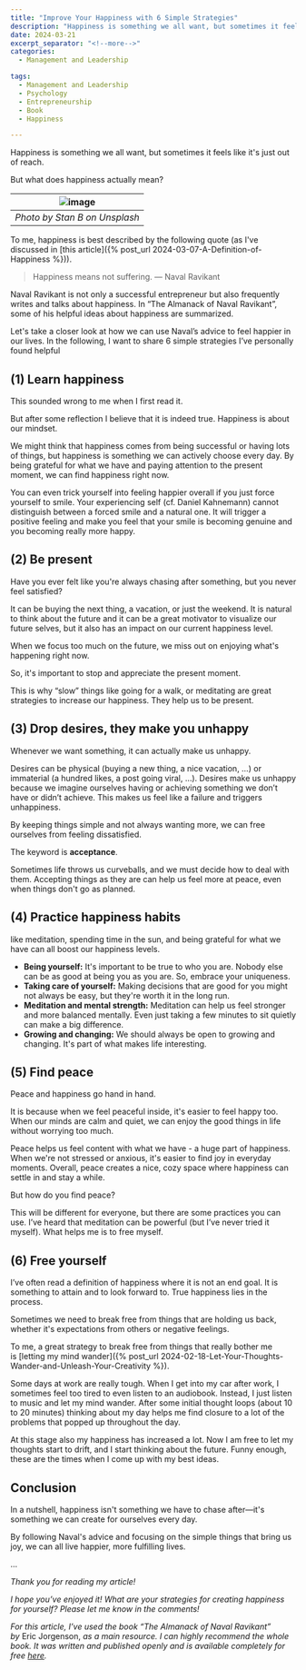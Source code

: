 ```yaml
---
title: "Improve Your Happiness with 6 Simple Strategies"
description: "Happiness is something we all want, but sometimes it feels like it's just out of reach. But what does happiness actually mean?"
date: 2024-03-21
excerpt_separator: "<!--more-->"
categories:
  - Management and Leadership

tags:
  - Management and Leadership
  - Psychology
  - Entrepreneurship
  - Book
  - Happiness

---
```


Happiness is something we all want, but sometimes it feels like it's just out of reach.

But what does happiness actually mean?

| ![image](/assets/images/stan-b-happy-unsplash.jpg) |
|:--:|
| *Photo by Stan B on Unsplash* |

To me, happiness is best described by the following quote (as I've discussed in [this article]({% post_url 2024-03-07-A-Definition-of-Happiness %})).

> Happiness means not suffering. — Naval Ravikant
> 

Naval Ravikant is not only a successful entrepreneur but also frequently writes and talks about happiness. In “The Almanack of Naval Ravikant”, some of his helpful ideas about happiness are summarized.

Let's take a closer look at how we can use Naval’s advice to feel happier in our lives. In the following, I want to share 6 simple strategies I’ve personally found helpful

## (1) Learn happiness

This sounded wrong to me when I first read it.

But after some reflection I believe that it is indeed true. Happiness is about our mindset.

We might think that happiness comes from being successful or having lots of things, but happiness is something we can actively choose every day. By being grateful for what we have and paying attention to the present moment, we can find happiness right now.

You can even trick yourself into feeling happier overall if you just force yourself to smile. Your experiencing self (cf. Daniel Kahnemann) cannot distinguish between a forced smile and a natural one. It will trigger a positive feeling and make you feel that your smile is becoming genuine and you becoming really more happy.

## (2) Be present

Have you ever felt like you're always chasing after something, but you never feel satisfied?

It can be buying the next thing, a vacation, or just the weekend. It is natural to think about the future and it can be a great motivator to visualize our future selves, but it also has an impact on our current happiness level.

When we focus too much on the future, we miss out on enjoying what's happening right now.

So, it's important to stop and appreciate the present moment.

This is why “slow” things like going for a walk, or meditating are great strategies to increase our happiness. They help us to be present.

## (3) Drop desires, they make you unhappy

Whenever we want something, it can actually make us unhappy.

Desires can be physical (buying a new thing, a nice vacation, …) or immaterial (a hundred likes, a post going viral, …). Desires make us unhappy because we imagine ourselves having or achieving something we don’t have or didn’t achieve. This makes us feel like a failure and triggers unhappiness.

By keeping things simple and not always wanting more, we can free ourselves from feeling dissatisfied.

The keyword is **acceptance**.

Sometimes life throws us curveballs, and we must decide how to deal with them. Accepting things as they are can help us feel more at peace, even when things don't go as planned.

## (4) Practice happiness habits

like meditation, spending time in the sun, and being grateful for what we have can all boost our happiness levels.

- **Being yourself:** It's important to be true to who you are. Nobody else can be as good at being you as you are. So, embrace your uniqueness.
- **Taking care of yourself:** Making decisions that are good for you might not always be easy, but they're worth it in the long run.
- **Meditation and mental strength:** Meditation can help us feel stronger and more balanced mentally. Even just taking a few minutes to sit quietly can make a big difference.
- **Growing and changing:** We should always be open to growing and changing. It's part of what makes life interesting.

## (5) Find peace

Peace and happiness go hand in hand.

It is because when we feel peaceful inside, it's easier to feel happy too. When our minds are calm and quiet, we can enjoy the good things in life without worrying too much.

Peace helps us feel content with what we have - a huge part of happiness. When we're not stressed or anxious, it's easier to find joy in everyday moments. Overall, peace creates a nice, cozy space where happiness can settle in and stay a while.

But how do you find peace?

This will be different for everyone, but there are some practices you can use. I’ve heard that meditation can be powerful (but I’ve never tried it myself). What helps me is to free myself.

## (6) Free yourself

I’ve often read a definition of happiness where it is not an end goal. It is something to attain and to look forward to. True happiness lies in the process.

Sometimes we need to break free from things that are holding us back, whether it's expectations from others or negative feelings.

To me, a great strategy to break free from things that really bother me is [letting my mind wander]({% post_url 2024-02-18-Let-Your-Thoughts-Wander-and-Unleash-Your-Creativity %}).

Some days at work are really tough. When I get into my car after work, I sometimes feel too tired to even listen to an audiobook. Instead, I just listen to music and let my mind wander. After some initial thought loops (about 10 to 20 minutes) thinking about my day helps me find closure to a lot of the problems that popped up throughout the day.

At this stage also my happiness has increased a lot. Now I am free to let my thoughts start to drift, and I start thinking about the future. Funny enough, these are the times when I come up with my best ideas.

## Conclusion

In a nutshell, happiness isn't something we have to chase after—it's something we can create for ourselves every day.

By following Naval's advice and focusing on the simple things that bring us joy, we can all live happier, more fulfilling lives.

…

*Thank you for reading my article!*

*I hope you’ve enjoyed it! What are your strategies for creating happiness for yourself? Please let me know in the comments!*

*For this article, I’ve used the book “The Almanack of Naval Ravikant” by* Eric Jorgenson, *as a main resource. I can highly recommend the whole book. It was written and published openly and is available completely for free [here](https://www.navalmanack.com/).*

